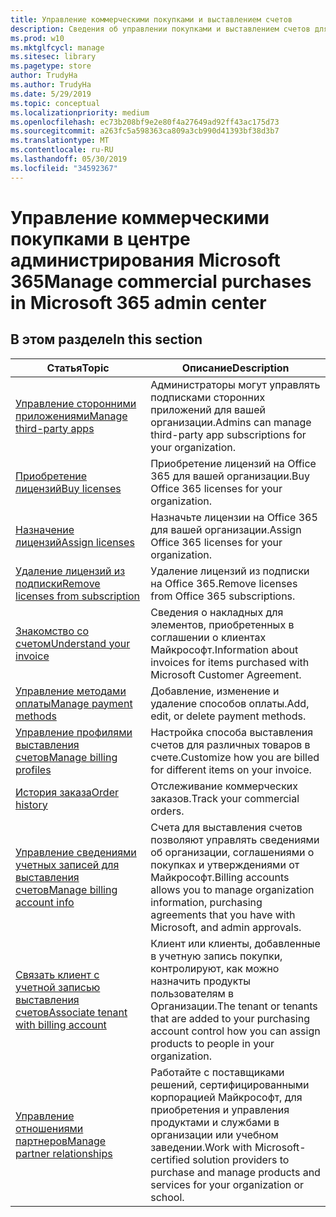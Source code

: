 ```yaml
---
title: Управление коммерческими покупками и выставлением счетов
description: Сведения об управлении покупками и выставлением счетов для коммерческих клиентов.
ms.prod: w10
ms.mktglfcycl: manage
ms.sitesec: library
ms.pagetype: store
author: TrudyHa
ms.author: TrudyHa
ms.date: 5/29/2019
ms.topic: conceptual
ms.localizationpriority: medium
ms.openlocfilehash: ec73b208bf9e2e80f4a27649ad92ff43ac175d73
ms.sourcegitcommit: a263fc5a598363ca809a3cb990d41393bf38d3b7
ms.translationtype: MT
ms.contentlocale: ru-RU
ms.lasthandoff: 05/30/2019
ms.locfileid: "34592367"
---
```

# <a name="manage-commercial-purchases-in-microsoft-365-admin-center"></a><span data-ttu-id="f241b-103">Управление коммерческими покупками в центре администрирования Microsoft 365</span><span class="sxs-lookup"><span data-stu-id="f241b-103">Manage commercial purchases in Microsoft 365 admin center</span></span>

## <a name="in-this-section"></a><span data-ttu-id="f241b-104">В этом разделе</span><span class="sxs-lookup"><span data-stu-id="f241b-104">In this section</span></span>

| <span data-ttu-id="f241b-105">Статья</span><span class="sxs-lookup"><span data-stu-id="f241b-105">Topic</span></span> | <span data-ttu-id="f241b-106">Описание</span><span class="sxs-lookup"><span data-stu-id="f241b-106">Description</span></span> |
| ----- | ----------- |
| [<span data-ttu-id="f241b-107">Управление сторонними приложениями</span><span class="sxs-lookup"><span data-stu-id="f241b-107">Manage third-party apps</span></span>](manage-saas-apps.md) | <span data-ttu-id="f241b-108">Администраторы могут управлять подписками сторонних приложений для вашей организации.</span><span class="sxs-lookup"><span data-stu-id="f241b-108">Admins can manage third-party app subscriptions for your organization.</span></span> |
| [<span data-ttu-id="f241b-109">Приобретение лицензий</span><span class="sxs-lookup"><span data-stu-id="f241b-109">Buy licenses</span></span>](https://docs.microsoft.com/office365/admin/subscriptions-and-billing/buy-licenses?view=o365-worldwide) | <span data-ttu-id="f241b-110">Приобретение лицензий на Office 365 для вашей организации.</span><span class="sxs-lookup"><span data-stu-id="f241b-110">Buy Office 365 licenses for your organization.</span></span> |
| [<span data-ttu-id="f241b-111">Назначение лицензий</span><span class="sxs-lookup"><span data-stu-id="f241b-111">Assign licenses</span></span>](https://docs.microsoft.com/office365/admin/subscriptions-and-billing/assign-licenses-to-users?view=o365-worldwide) | <span data-ttu-id="f241b-112">Назначьте лицензии на Office 365 для вашей организации.</span><span class="sxs-lookup"><span data-stu-id="f241b-112">Assign Office 365 licenses for your organization.</span></span> |
| [<span data-ttu-id="f241b-113">Удаление лицензий из подписки</span><span class="sxs-lookup"><span data-stu-id="f241b-113">Remove licenses from subscription</span></span>](https://docs.microsoft.com/office365/admin/subscriptions-and-billing/remove-licenses-from-subscription?view=o365-worldwide) | <span data-ttu-id="f241b-114">Удаление лицензий из подписки на Office 365.</span><span class="sxs-lookup"><span data-stu-id="f241b-114">Remove licenses from Office 365 subscriptions.</span></span> |
| [<span data-ttu-id="f241b-115">Знакомство со счетом</span><span class="sxs-lookup"><span data-stu-id="f241b-115">Understand your invoice</span></span>](https://docs.microsoft.com/microsoft-store/billing-understand-your-invoice-msfb) | <span data-ttu-id="f241b-116">Сведения о накладных для элементов, приобретенных в соглашении о клиентах Майкрософт.</span><span class="sxs-lookup"><span data-stu-id="f241b-116">Information about invoices for items purchased with Microsoft Customer Agreement.</span></span> |
| [<span data-ttu-id="f241b-117">Управление методами оплаты</span><span class="sxs-lookup"><span data-stu-id="f241b-117">Manage payment methods</span></span>](https://docs.microsoft.com/microsoft-store/payment-methods) | <span data-ttu-id="f241b-118">Добавление, изменение и удаление способов оплаты.</span><span class="sxs-lookup"><span data-stu-id="f241b-118">Add, edit, or delete payment methods.</span></span> |
| [<span data-ttu-id="f241b-119">Управление профилями выставления счетов</span><span class="sxs-lookup"><span data-stu-id="f241b-119">Manage billing profiles</span></span>](https://docs.microsoft.com/microsoft-store/billing-profile) | <span data-ttu-id="f241b-120">Настройка способа выставления счетов для различных товаров в счете.</span><span class="sxs-lookup"><span data-stu-id="f241b-120">Customize how you are billed for different items on your invoice.</span></span>  |
| [<span data-ttu-id="f241b-121">История заказа</span><span class="sxs-lookup"><span data-stu-id="f241b-121">Order history</span></span>](https://docs.microsoft.com/microsoft-store/manage-orders-microsoft-store-for-business) | <span data-ttu-id="f241b-122">Отслеживание коммерческих заказов.</span><span class="sxs-lookup"><span data-stu-id="f241b-122">Track your commercial orders.</span></span> |
| [<span data-ttu-id="f241b-123">Управление сведениями учетных записей для выставления счетов</span><span class="sxs-lookup"><span data-stu-id="f241b-123">Manage billing account info</span></span>](https://docs.microsoft.com/microsoft-store/update-microsoft-store-for-business-account-settings) | <span data-ttu-id="f241b-124">Счета для выставления счетов позволяют управлять сведениями об организации, соглашениями о покупках и утверждениями от Майкрософт.</span><span class="sxs-lookup"><span data-stu-id="f241b-124">Billing accounts allows you to manage organization information, purchasing agreements that you have with Microsoft, and admin approvals.</span></span> |
| [<span data-ttu-id="f241b-125">Связать клиент с учетной записью выставления счетов</span><span class="sxs-lookup"><span data-stu-id="f241b-125">Associate tenant with billing account</span></span>](https://docs.microsoft.com/microsoft-store/manage-mpsa-software-microsoft-store-for-business) | <span data-ttu-id="f241b-126">Клиент или клиенты, добавленные в учетную запись покупки, контролируют, как можно назначить продукты пользователям в Организации.</span><span class="sxs-lookup"><span data-stu-id="f241b-126">The tenant or tenants that are added to your purchasing account control how you can assign products to people in your organization.</span></span> |
| [<span data-ttu-id="f241b-127">Управление отношениями партнеров</span><span class="sxs-lookup"><span data-stu-id="f241b-127">Manage partner relationships</span></span>](https://docs.microsoft.com/microsoft-store/work-with-partner-microsoft-store-business) | <span data-ttu-id="f241b-128">Работайте с поставщиками решений, сертифицированными корпорацией Майкрософт, для приобретения и управления продуктами и службами в организации или учебном заведении.</span><span class="sxs-lookup"><span data-stu-id="f241b-128">Work with Microsoft-certified solution providers to purchase and manage products and services for your organization or school.</span></span> |